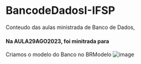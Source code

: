 # BancodeDadosI-IFSP
Conteudo das aulas ministrada de Banco de Dados, 



#### Na AULA29AGO2023, foi minitrada para
<!-- Criar um Banco, 
-- Criar uma Tabela, 
--Relacionar Primary Key, 
Inserir dados e Projeção de dados -->

Criamos o modelo do Banco no BRModelo
![image](https://github.com/GabrielAlvesGit/BancodeDadosI-IFSP/assets/102634725/d3ab198a-bfc3-4d1f-a52f-218289b12716)

